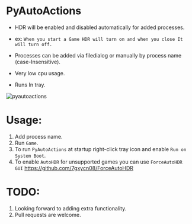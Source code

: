 # PyAutoActions


- HDR will be enabled and disabled automatically for added processes.


- ex: `When you start a Game HDR will turn on and when you close It will turn off.`
- Processes can be added via filedialog or manually by process name (case-Insensitive).
- Very low cpu usage.
- Runs In tray.


![pyautoactions](https://github.com/7gxycn08/PyAutoActions/assets/121936658/3db2657d-f30a-4c25-bb99-30994e897fda)


# Usage:
1. Add process name.
2. Run `Game`.
3. To run `PyAutoActions` at startup right-click tray icon and enable `Run on System Boot`.
4. To enable `AutoHDR` for unsupported games you can use `ForceAutoHDR GUI` https://github.com/7gxycn08/ForceAutoHDR

# TODO:
1. Looking forward to adding extra functionality.
2. Pull requests are welcome.
